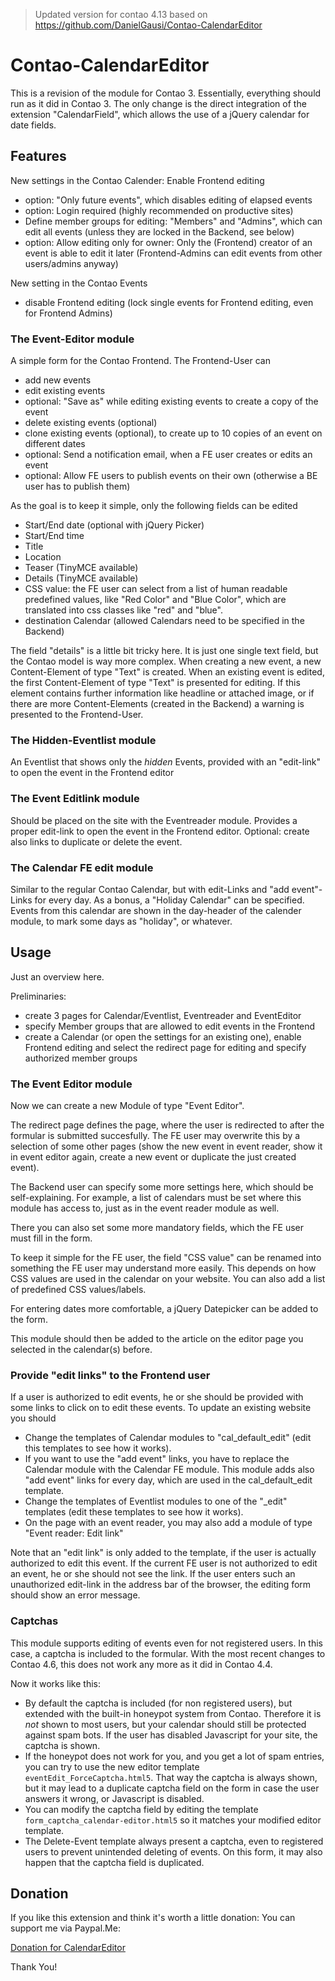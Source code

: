> Updated version for contao 4.13 based on https://github.com/DanielGausi/Contao-CalendarEditor

# Contao-CalendarEditor

This is a revision of the module for Contao 3. Essentially, everything should run as it did in Contao 3. The only change is the direct integration of the extension "CalendarField", which allows the use of a jQuery calendar for date fields.

## Features

New settings in the Contao Calender: Enable Frontend editing
* option: "Only future events", which disables editing of elapsed events
* option: Login required (highly recommended on productive sites)
* Define member groups for editing: "Members" and "Admins", which can edit all events (unless they are locked in the Backend, see below)
* option: Allow editing only for owner: Only the (Frontend) creator of an event is able to edit it later (Frontend-Admins can edit events from other users/admins anyway)

New setting in the Contao Events
* disable Frontend editing (lock single events for Frontend editing, even for Frontend Admins)

### The Event-Editor module

A simple form for the Contao Frontend. The Frontend-User can
* add new events
* edit existing events
* optional: "Save as" while editing existing events to create a copy of the event
* delete existing events (optional)
* clone existing events (optional), to create up to 10 copies of an event on different dates
* optional: Send a notification email, when a FE user creates or edits an event
* optional: Allow FE users to publish events on their own (otherwise a BE user has to publish them)

As the goal is to keep it simple, only the following fields can be edited
* Start/End date (optional with jQuery Picker)
* Start/End time
* Title
* Location
* Teaser (TinyMCE available)
* Details (TinyMCE available)
* CSS value: the FE user can select from a list of human readable predefined values, like "Red Color" and "Blue Color", which are translated into css classes like "red" and "blue".
* destination Calendar (allowed Calendars need to be specified in the Backend)

The field "details" is a little bit tricky here. It is just one single text field, but the Contao model is way more complex. When creating a new event, a new Content-Element of type "Text" is created. When an existing event is edited, the first Content-Element of type "Text" is presented for editing. If this element contains further information like headline or attached image, or if there are more Content-Elements (created in the Backend) a warning is presented to the Frontend-User.

### The Hidden-Eventlist module

An Eventlist that shows only the *hidden* Events, provided with an "edit-link" to open the event in the Frontend editor

### The Event Editlink module

Should be placed on the site with the Eventreader module. Provides a proper edit-link to open the event in the Frontend editor. Optional: create also links to duplicate or delete the event.

### The Calendar FE edit module

Similar to the regular Contao Calendar, but with edit-Links and "add event"-Links for every day. As a bonus, a "Holiday Calendar" can be specified. Events from this calendar are shown in the day-header of the calender module, to mark some days as "holiday", or whatever.

## Usage

Just an overview here.

Preliminaries:
* create 3 pages for Calendar/Eventlist, Eventreader and EventEditor
* specify Member groups that are allowed to edit events in the Frontend
* create a Calendar (or open the settings for an existing one), enable Frontend editing and select the redirect page for editing and specify authorized member groups

### The Event Editor module
Now we can create a new Module of type "Event Editor". 

The redirect page defines the page, where the user is redirected to after the formular is submitted succesfully. The FE user may overwrite this by a selection of some other pages (show the new event in event reader, show it in event editor again, create a new event or duplicate the just created event).

The Backend user can specify some more settings here, which should be self-explaining. For example, a list of calendars must be set where this module has access to, just as in the event reader module as well.

There you can also set some more mandatory fields, which the FE user must fill in the form.

To keep it simple for the FE user, the field "CSS value" can be renamed into something the FE user may understand more easily. This depends on how CSS values are used in the calendar on your website. You can also add a list of predefined CSS values/labels.

For entering dates more comfortable, a jQuery Datepicker can be added to the form.

This module should then be added to the article on the editor page you selected in the calendar(s) before.

### Provide "edit links" to the Frontend user

If a user is authorized to edit events, he or she should be provided with some links to click on to edit these events. To update an existing website you should

* Change the templates of Calendar modules to "cal_default_edit" (edit this templates to see how it works). 
* If you want to use the "add event" links, you have to replace the Calendar module with the Calendar FE module. This module adds also "add event" links for every day, which are used in the cal_default_edit template.
* Change the templates of Eventlist modules to one of the "\_edit" templates (edit these templates to see how it works). 
* On the page with an event reader, you may also add a module of type "Event reader: Edit link"

Note that an "edit link" is only added to the template, if the user is actually authorized to edit this event. If the current FE user is not authorized to edit an event, he or she should not see the link. If the user enters such an unauthorized edit-link in the address bar of the browser, the editing form should show an error message.

### Captchas

This module supports editing of events even for not registered users. In this case, a captcha is included to the formular. With the most recent changes to Contao 4.6, this does not work any more as it did in Contao 4.4. 

Now it works like this:

* By default the captcha is included (for non registered users), but extended with the built-in honeypot system from Contao. Therefore it is *not* shown to most users, but your calendar should still be protected against spam bots. If the user has disabled Javascript for your site, the captcha is shown.
* If the honeypot does not work for you, and you get a lot of spam entries, you can try to use the new editor template `eventEdit_ForceCaptcha.html5`. That way the captcha is always shown, but it may lead to a duplicate captcha field on the form in case the user answers it wrong, or Javascript is disabled.
* You can modify the captcha field by editing the template `form_captcha_calendar-editor.html5` so it matches your modified editor template.
* The Delete-Event template always present a captcha, even to registered users to prevent unintended deleting of events. On this form, it may also happen that the captcha field is duplicated.

## Donation

If you like this extension and think it's worth a little donation: You can support me via Paypal.Me:

[Donation for CalendarEditor](https://paypal.me/CalendarEditor/10)

Thank You!
